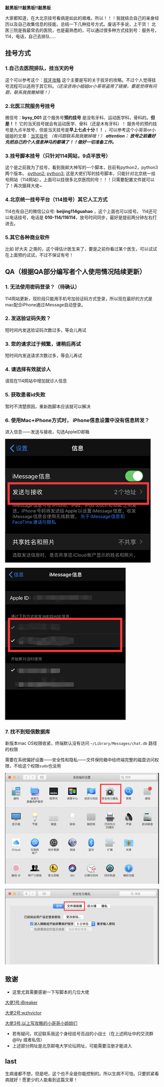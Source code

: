 **敲黑板!!!敲黑板!!敲黑板**

大家都知道，在大北京挂号看病是如此的艰难。所以！！！我就结合自己的亲身经历以及自己收集信息的技能，总结一下几种挂号方式。废话不多说，上干货！
北医三院是我最常去的医院，也是最熟悉的，可以通过很多种方式挂到号：服务号，114，电话，自己去排队.....

## 挂号方式

### 1.自己去医院排队，挂当天的号
这个可以参考这个：[拔牙攻略](https://bbs.byr.cn/#!article/Health/200261)
这个主要是写的关于拔牙的攻略。不过个人觉得挂号流程可以适用于其它科。*（还没咨询小姐姐or小哥哥盗用了链接，要是觉得有问题，联系我我撤掉哦！）*

### 2.北医三院服务号挂号
微信号：**bysy_001**
这个服务号**预约挂号** 是没有牙科、运动医学科，骨科的。**但是！！** 它的当天挂号就会有运动医学、骨科（还是木有牙科）！
服务号的预约挂号是九点半放号，但是当天挂号是**早上七点十分！！** ，可以参考这个小哥哥or小姐姐的文章：[当天挂号](https://bbs.byr.cn/#!article/Health/202896) *（有问题联系我我撤掉哦！）*
***attention：
放号之前最好先把自己的个人信息神马的都填了！！做好一切准备工作。***

### 3.挂号脚本挂号（只针对114网站，9点半放号）
这个是之前我为了挂号，看到我邮大神写的一个脚本，目前有python2，python3两个版本。
[python2:](https://github.com/iBreaker/bjguahao)
[python3:](https://github.com/wzhvictor/bjguahao)
这是大佬们写的挂号脚本，只能针对北京统一挂号网站（114网站），上面可以挂很多北京医院的号！！！只需要配置文件就可以了！再次膜拜大佬~

### 4.北京统一挂号平台（114挂号）其它人工方式
114也有自己的微信公众号: **beijing114guahao** ，这个上面也可以挂号。
114还可以电话挂号，电话是 **010-114/116114**，放号时间同步，最好是提前两分钟左右打进去。

### 5.其它各种商业软件
比如 好大夫 之类的，这个得估计医生来了，要是之前你看过某个医生，可以试试在上面预约试试，不过不保证有号！



## QA（根据QA部分编写者个人使用情况陆续更新）

### 1. 无法使用密码登录？（待确认）

114网站更新，现阶段只能用手机号加验证码方式登录，所以现在最好的方式是mac配合iPhone通过iMessage自动登录。

### 2. 发送验证码失败？

短时间内发送验证码次数过多，等会儿再试

### 3. 您的请求过于频繁，请稍后再试

短时间内发送请求次数过多，等会儿再试

### 4. 请选择有效就诊人

请现在114网站中增加就诊人信息

### 5. 获取患者id失败

暂时不清楚原因，重新跑脚本应该就可以解决

### 6. 使用Mac+iPhone方式时， iPhone信息设置中没有信息转发？

进入信息——发送与接收，勾选AppleID邮箱

![QA-02-01](/img/QA-06-01.png)

![QA-02-01](/img/QA-06-02.png)

### 7. 找不到短信数据库

新版本mac OS权限收紧，终端默认没有访问 `~/Library/Messages/chat.db` 路径的权限

需要在系统偏好设置——安全性和隐私——文件保险箱中给终端完整的磁盘访问权限，不给这个权限`sudo`也没用

![QA-02-01](/img/QA-07-01.png)

![QA-02-01](/img/QA-07-02.png)




## 致谢
- 这里尤其需要感谢一下写脚本的几位大佬

[大佬1号:iBreaker](https://github.com/iBreaker)

[大佬2号:wzhvictor](https://github.com/wzhvictor)

[大佬3号:以上写攻略的小哥哥小姐姐们](https://bbs.byr.cn/)

- 若有疑问，欢迎联系我这个身经挂号百战的小战士（在上述网址中的交流群@lily 或者私信）
- 上述部分网址是北京邮电大学论坛网址，可能需要注册才能进入

## last
生病谁都不想，但是吧，这个也不全是你能控制的。所以生病不可怕，只要抓紧看病就好！愿更少的人能看到这篇文章！
